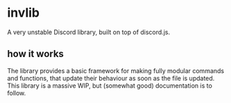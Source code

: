 # invlib
A very unstable Discord library, built on top of discord.js.

## how it works
The library provides a basic framework for making fully modular commands and functions, that update their behaviour as soon as the file is updated. This library is a massive WIP, but (somewhat good) documentation is to follow.